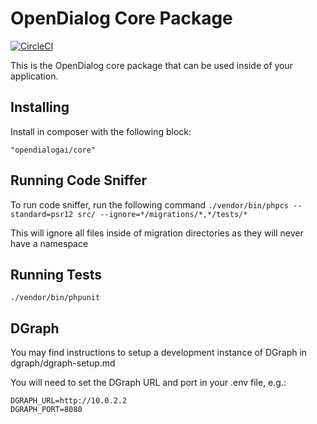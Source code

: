 # OpenDialog Core Package

[![CircleCI](https://circleci.com/gh/opendialogai/core/tree/master.svg?style=svg&circle-token=d14bcacaf3cd3e6ae4dfd2fb3bf03658cf0ca8fa)](https://circleci.com/gh/opendialogai/core/tree/master)

This is the OpenDialog core package that can be used inside of your application.

## Installing

Install in composer with the following block:

```"opendialogai/core"```

## Running Code Sniffer

To run code sniffer, run the following command
```./vendor/bin/phpcs --standard=psr12 src/ --ignore=*/migrations/*,*/tests/*```

This will ignore all files inside of migration directories as they will never have a namespace

## Running Tests

```./vendor/bin/phpunit```

## DGraph

You may find instructions to setup a development instance of DGraph in dgraph/dgraph-setup.md

You will need to set the DGraph URL and port in your .env file, e.g.:

```
DGRAPH_URL=http://10.0.2.2
DGRAPH_PORT=8080
```
